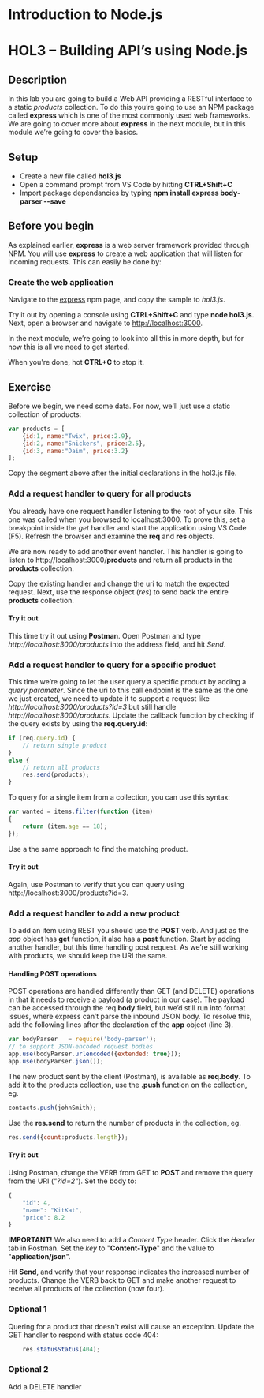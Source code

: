 # Introduction to Node.js
# HOL3 – Building API’s using Node.js
## Description
In this lab you are going to build a Web API providing a RESTful interface to a static *products* collection. To do this you’re going to use an NPM package called **express** which is one of the most commonly used web frameworks. We are going to cover more about **express** in the next module, but in this module we’re going to cover the basics.
## Setup
* Create a new file called **hol3.js**
* Open a command prompt from VS Code by hitting **CTRL+Shift+C**
* Import package dependancies by typing **npm install express body-parser --save**

## Before you begin
As explained earlier, **express** is a web server framework provided through NPM. You will use **express** to create a web application that will listen for incoming requests. This can easily be done by:
### Create the web application
Navigate to the [express](https://www.npmjs.com/package/express) npm page, and copy the sample to *hol3.js*.  

Try it out by opening a console using **CTRL+Shift+C** and type **node hol3.js**. Next, open a browser and navigate to [http://localhost:3000](http://localhost:3000).

In the next module, we’re going to look into all this in more depth, but for now this is all we need to get started.

When you're done, hot **CTRL+C** to stop it.

## Exercise
Before we begin, we need some data. For now, we'll just use a static collection of products:
```js
var products = [
    {id:1, name:"Twix", price:2.9},
    {id:2, name:"Snickers", price:2.5},
    {id:3, name:"Daim", price:3.2}
];
```
Copy the segment above after the initial declarations in the hol3.js file.

### Add a request handler to query for all products
You already have one request handler listening to the root of your site. This one was called when you browsed to localhost:3000. To prove this, set a breakpoint inside the *get* handler and start the application using VS Code (F5). Refresh the browser and examine the **req** and **res** objects.

We are now ready to add another event handler. This handler is going to listen to http://localhost:3000/**products** and return all products in the **products** collection. 

Copy the existing handler and change the uri to match the expected request.
Next, use the response object (*res*) to send back the entire **products** collection.

#### Try it out
This time try it out using **Postman**. Open Postman and type *http://localhost:3000/products* into the address field, and hit *Send*.

### Add a request handler to query for a specific product
This time we’re going to let the user query a specific product by adding a *query parameter*. Since the uri to this call endpoint is the same as the one we just created, we need to update it to support a request like *http://localhost:3000/products?id=3* but still handle *http://localhost:3000/products*. 
Update the callback function by checking if the query exists by using the **req.query.id**:
```js
if (req.query.id) {
    // return single product
}
else {
    // return all products
    res.send(products);
}
```
To query for a single item from a collection, you can use this syntax:
```js
var wanted = items.filter(function (item)
{
    return (item.age == 18);
});
```
Use a the same approach to find the matching product.

#### Try it out
Again, use Postman to verify that you can query using http://localhost:3000/products?id=3.

### Add a request handler to add a new product
To add an item using REST you should use the **POST** verb. And just as the *app* object has **get** function, it also has a **post** function. 
Start by adding another handler, but this time handling post request. As we’re still working with products, we should keep the URI the same.
#### Handling POST operations
POST operations are handled differently than GET (and DELETE) operations in that it needs to receive a payload (a product in our case). The payload can be accessed through the req.**body** field, but we’d still run into format issues, where express can’t parse the inbound JSON body. To resolve this, add the following lines after the declaration of the **app** object (line 3).

```js
var bodyParser   = require('body-parser');
// to support JSON-encoded request bodies
app.use(bodyParser.urlencoded({extended: true}));
app.use(bodyParser.json());
```
The new product sent by the client (Postman), is available as **req.body**. To add it to the products collection, use the **.push** function on the collection, eg.
```js
contacts.push(johnSmith);
```
Use the **res.send** to return the number of products in the collection, eg.
```js
res.send({count:products.length});
```

#### Try it out
Using Postman, change the VERB from GET to **POST** and remove the query from the URI (*"?id=2"*). Set the body to:
```js
{
    "id": 4,
    "name": "KitKat",
    "price": 8.2
}
```
**IMPORTANT!** We also need to add a *Content Type* header. Click the *Header* tab in Postman. Set the *key* to "**Content-Type**" and the value to "**application/json**".

Hit **Send**, and verify that your response indicates the increased number of products. Change the VERB back to GET and make another request to receive all products of the collection (now four). 

### Optional 1
Quering for a product that doesn't exist will cause an exception. Update the GET handler to respond with status code 404:
```js
    res.statusStatus(404);
```
### Optional 2
Add a DELETE handler 
